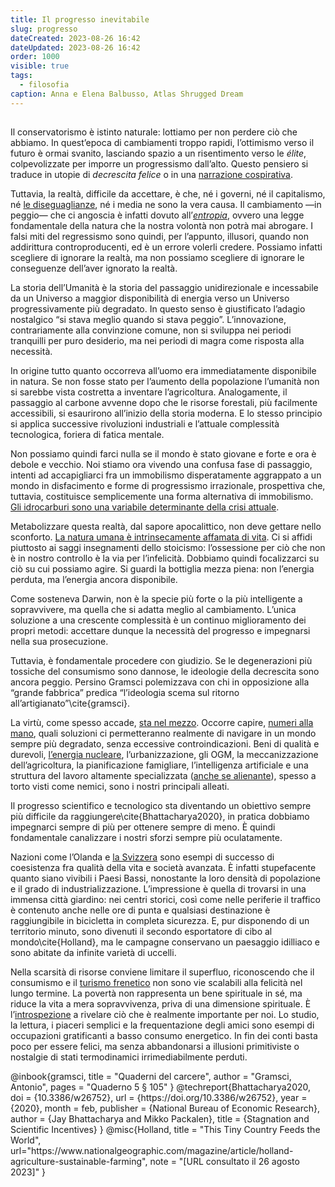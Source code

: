 ```yaml
---
title: Il progresso inevitabile
slug: progresso
dateCreated: 2023-08-26 16:42
dateUpdated: 2023-08-26 16:42
order: 1000
visible: true
tags:
  - filosofia
caption: Anna e Elena Balbusso, Atlas Shrugged Dream
---
```


##

<span class="newthought">Il conservatorismo</span> è istinto naturale: lottiamo per non perdere ciò che abbiamo. In quest’epoca di cambiamenti troppo rapidi, l’ottimismo verso il futuro è ormai svanito, lasciando spazio a un risentimento verso le _élite_, colpevolizzate per imporre un progressismo dall’alto. Questo pensiero si traduce in utopie di _decrescita felice_ o in una [narrazione cospirativa](/notes/complottismo/).

Tuttavia, la realtà, difficile da accettare, è che, né i governi, né il capitalismo, né [le diseguaglianze](/notes/eguaglianza/), né i media ne sono la vera causa. Il cambiamento —in peggio— che ci angoscia è infatti dovuto all’[_entropia_](/notes/entropia/), ovvero una legge fondamentale della natura che la nostra volontà non potrà mai abrogare. I falsi miti del regressismo sono quindi, per l’appunto, illusori, quando non addirittura controproducenti, ed è un errore volerli credere. Possiamo infatti scegliere di ignorare la realtà, ma non possiamo scegliere di ignorare le conseguenze dell’aver ignorato la realtà.

La storia dell’Umanità è la storia del passaggio unidirezionale e incessabile da un Universo a maggior disponibilità di energia verso un Universo progressivamente più degradato. In questo senso è giustificato l’adagio nostalgico “si stava meglio quando si stava peggio”. L’innovazione, contrariamente alla convinzione comune, non si sviluppa nei periodi tranquilli per puro desiderio, ma nei periodi di magra come risposta alla necessità.

In origine tutto quanto occorreva all’uomo era immediatamente disponibile in natura. Se non fosse stato per l’aumento della popolazione l’umanità non si sarebbe vista costretta a inventare l’agricoltura. Analogamente, il passaggio al carbone avvenne dopo che le risorse forestali, più facilmente accessibili, si esaurirono all’inizio della storia moderna. E lo stesso principio si applica successive rivoluzioni industriali e l’attuale complessità tecnologica, foriera di fatica mentale.

Non possiamo quindi farci nulla se il mondo è stato giovane e forte e ora è debole e vecchio. Noi stiamo ora vivendo una confusa fase di passaggio, intenti ad accapigliarci fra un immobilismo disperatamente aggrappato a un mondo in disfacimento e forme di progressismo irrazionale, prospettiva che, tuttavia, costituisce semplicemente una forma alternativa di immobilismo. [Gli idrocarburi sono una variabile determinante della crisi attuale](/notes/idrocarburi/).

Metabolizzare questa realtà, dal sapore apocalittico, non deve gettare nello sconforto. [La natura umana è intrinsecamente affamata di vita](/notes/riverenza/). Ci si affidi piuttosto ai saggi insegnamenti dello stoicismo: l’ossessione per ciò che non è in nostro controllo è la via per l’infelicità. Dobbiamo quindi focalizzarci su ciò su cui possiamo agire. Si guardi la bottiglia mezza piena: non l’energia perduta, ma l’energia ancora disponibile.

Come sosteneva Darwin, non è la specie più forte o la più intelligente a sopravvivere, ma quella che si adatta meglio al cambiamento. L’unica soluzione a una crescente complessità è un continuo miglioramento dei propri metodi: accettare dunque la necessità del progresso e impegnarsi nella sua prosecuzione.

Tuttavia, è fondamentale procedere con giudizio. Se le degenerazioni più tossiche del consumismo sono dannose, le ideologie della decrescita sono ancora peggio. Persino Gramsci polemizzava con chi in opposizione alla “grande fabbrica” predica “l’ideologia scema sul ritorno all’artigianato”\cite{gramsci}.

La virtù, come spesso accade, [sta nel mezzo](/notes/giusto-mezzo/). Occorre capire, [numeri alla mano](/notes/numeri/), quali soluzioni ci permetteranno realmente di navigare in un mondo sempre più degradato, senza eccessive controindicazioni. Beni di qualità e durevoli, [l’energia nucleare](/notes/nucleare/), l’urbanizzazione, gli OGM, la meccanizzazione dell’agricoltura, la pianificazione famigliare, l’intelligenza artificiale e una struttura del lavoro altamente specializzata ([anche se alienante](/notes/irrequietezza/)), spesso a torto visti come nemici, sono i nostri principali alleati.

Il progresso scientifico e tecnologico sta diventando un obiettivo sempre più difficile da raggiungere\cite{Bhattacharya2020}, in pratica dobbiamo impegnarci sempre di più per ottenere sempre di meno. È quindi fondamentale canalizzare i nostri sforzi sempre più oculatamente.

Nazioni come l’Olanda e [la Svizzera](/notes/svizzera/) sono esempi di successo di coesistenza fra qualità della vita e società avanzata. È infatti stupefacente quanto siano vivibili i Paesi Bassi, nonostante la loro densità di popolazione e il grado di industrializzazione. L’impressione è quella di trovarsi in una immensa città giardino: nei centri storici, così come nelle periferie il traffico è contenuto anche nelle ore di punta e qualsiasi destinazione è raggiungibile in bicicletta in completa sicurezza. E, pur disponendo di un territorio minuto, sono divenuti il secondo esportatore di cibo al mondo\cite{Holland}, ma le campagne conservano un paesaggio idilliaco e sono abitate da infinite varietà di uccelli.

Nella scarsità di risorse conviene limitare il superfluo, riconoscendo che il consumismo e il [turismo frenetico](/notes/turismo/) non sono vie scalabili alla felicità nel lungo termine. La povertà non rappresenta un bene spirituale in sé, ma riduce la vita a mera sopravvivenza, priva di una dimensione spirituale. È l’[introspezione](/notes/introspezione/) a rivelare ciò che è realmente importante per noi. Lo studio, la lettura, i piaceri semplici e la frequentazione degli amici sono esempi di occupazioni gratificanti a basso consumo energetico. In fin dei conti basta poco per essere felici, ma senza abbandonarsi a illusioni primitiviste o nostalgie di stati termodinamici irrimediabilmente perduti.

<bibliography>
@inbook{gramsci,
  title     = "Quaderni del carcere",
  author    = "Gramsci, Antonio",
  pages     = "Quaderno 5 § 105"
}
@techreport{Bhattacharya2020,
  doi = {10.3386/w26752},
  url = {https://doi.org/10.3386/w26752},
  year = {2020},
  month = feb,
  publisher = {National Bureau of Economic Research},
  author = {Jay Bhattacharya and Mikko Packalen},
  title = {Stagnation and Scientific Incentives}
}
@misc{Holland,
   title = "This Tiny Country Feeds the World",
   url="https://www.nationalgeographic.com/magazine/article/holland-agriculture-sustainable-farming",
   note = "[URL consultato il 26 agosto 2023]"
}
</bibliography>
